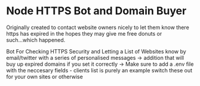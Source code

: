 # Node HTTPS Bot and Domain Buyer

Originally created to contact website owners nicely to let them know there https has expired in the hopes they may give me free donuts or such...which happened.

Bot For Checking HTTPS Security and Letting a List of Websites know by email/twitter with a series of personalised messages -> addition that will buy up expired domains if you set it correctly -> Make sure to add a .env file with the neccesary fields - clients list is purely an example switch these out for your own sites or otherwise
